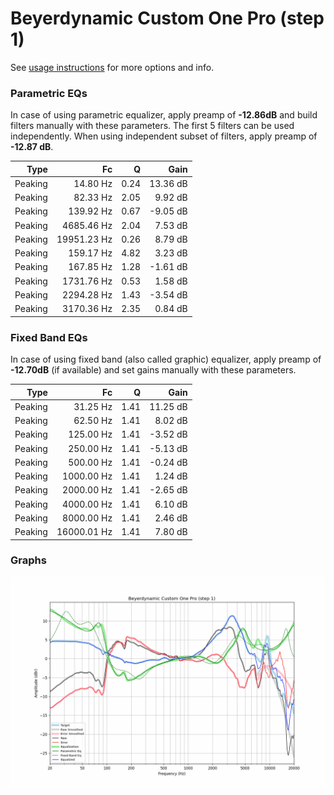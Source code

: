 # Beyerdynamic Custom One Pro (step 1)
See [usage instructions](https://github.com/jaakkopasanen/AutoEq#usage) for more options and info.

### Parametric EQs
In case of using parametric equalizer, apply preamp of **-12.86dB** and build filters manually
with these parameters. The first 5 filters can be used independently.
When using independent subset of filters, apply preamp of **-12.87 dB**.

| Type    | Fc          |    Q | Gain     |
|--------:|------------:|-----:|---------:|
| Peaking | 14.80 Hz    | 0.24 | 13.36 dB |
| Peaking | 82.33 Hz    | 2.05 | 9.92 dB  |
| Peaking | 139.92 Hz   | 0.67 | -9.05 dB |
| Peaking | 4685.46 Hz  | 2.04 | 7.53 dB  |
| Peaking | 19951.23 Hz | 0.26 | 8.79 dB  |
| Peaking | 159.17 Hz   | 4.82 | 3.23 dB  |
| Peaking | 167.85 Hz   | 1.28 | -1.61 dB |
| Peaking | 1731.76 Hz  | 0.53 | 1.58 dB  |
| Peaking | 2294.28 Hz  | 1.43 | -3.54 dB |
| Peaking | 3170.36 Hz  | 2.35 | 0.84 dB  |

### Fixed Band EQs
In case of using fixed band (also called graphic) equalizer, apply preamp of **-12.70dB**
(if available) and set gains manually with these parameters.

| Type    | Fc          |    Q | Gain     |
|--------:|------------:|-----:|---------:|
| Peaking | 31.25 Hz    | 1.41 | 11.25 dB |
| Peaking | 62.50 Hz    | 1.41 | 8.02 dB  |
| Peaking | 125.00 Hz   | 1.41 | -3.52 dB |
| Peaking | 250.00 Hz   | 1.41 | -5.13 dB |
| Peaking | 500.00 Hz   | 1.41 | -0.24 dB |
| Peaking | 1000.00 Hz  | 1.41 | 1.24 dB  |
| Peaking | 2000.00 Hz  | 1.41 | -2.65 dB |
| Peaking | 4000.00 Hz  | 1.41 | 6.10 dB  |
| Peaking | 8000.00 Hz  | 1.41 | 2.46 dB  |
| Peaking | 16000.01 Hz | 1.41 | 7.80 dB  |

### Graphs
![](./Beyerdynamic%20Custom%20One%20Pro%20(step%201).png)